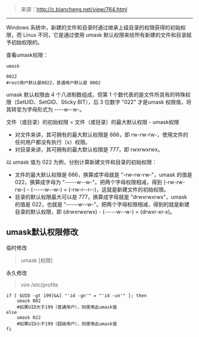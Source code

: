 > 来源：http://c.biancheng.net/view/764.html

----

Windows 系统中，新建的文件和目录时通过继承上级目录的权限获得的初始权限，而 Linux 不同，它是通过使用 umask 默认权限来给所有新建的文件和目录赋予初始权限的。

查看umask权限：
```shell
umask

0022
#root用户默认是0022，普通用户默认是 0002
```

umask 默认权限由 4 个八进制数组成，但第 1 个数代表的是文件所具有的特殊权限（SetUID、SetGID、Sticky BIT），后 3 位数字 "022" 才是umask 权限值，将其转变为字母形式为 ----w--w-。

文件（或目录）的初始权限 = 文件（或目录）的最大默认权限 - umask权限

- 对文件来讲，其可拥有的最大默认权限是 666，即 rw-rw-rw-，使用文件的任何用户都没有执行（x）权限。
- 对目录来讲，其可拥有的最大默认权限是 777，即 rwxrwxrwx。

以 umask 值为 022 为例，分别计算新建文件和目录的初始权限：
- 文件的最大默认权限是 666，换算成字母就是 "-rw-rw-rw-"，umask 的值是 022，换算成字母为 "-----w--w-"。把两个字母权限相减，得到 (-rw-rw-rw-) - (-----w--w-) = (-rw-r--r--)，这就是新建文件的初始权限。
- 目录的默认权限最大可以是 777，换算成字母就是 "drwxrwxrwx"，umask 的值是 022，也就是 "-----w--w-"。把两个字母权限相减，得到的就是新建目录的默认权限，即 (drwxrwxrwx) - (-----w--w-) = (drwxr-xr-x)。

## umask默认权限修改

临时修改
> umask [权限]

永久修改
> vim /etc/profile

```shell
if [ $UID -gt 199]&&[ "'id -gn'" = "'id -un'" ]; then
    umask 002
    #如果UID大于199（普通用户），则使用此umask值
else
    umask 022
    #如果UID小于199（超级用户），则使用此umask值
fi
```